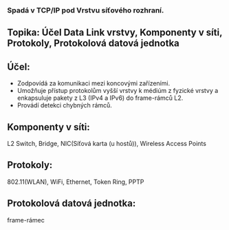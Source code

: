 ### Spadá v TCP/IP pod Vrstvu síťového rozhraní.

## Topika: Účel Data Link vrstvy, Komponenty v síti, Protokoly, Protokolová datová jednotka

## Účel: 
- Zodpovídá za komunikaci mezi koncovými zařízeními. 
- Umožňuje přístup protokolům vyšší vrstvy k médiúm z fyzické vrstvy a enkapsuluje pakety z L3 (IPv4 a IPv6) do frame-rámců L2.
- Provádí detekci chybných rámců.

## Komponenty v síti:
L2 Switch, Bridge, NIC(Síťová karta (u hostů)), Wireless Access Points

## Protokoly:
802.11(WLAN), WiFi, Ethernet, Token Ring, PPTP

## Protokolová datová jednotka:
frame-rámec

